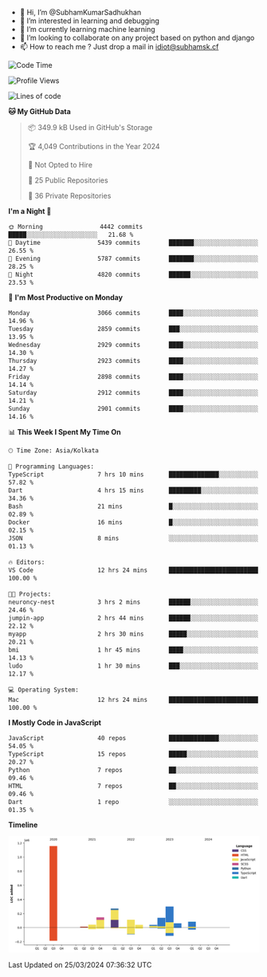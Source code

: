 - 👋 Hi, I’m @SubhamKumarSadhukhan
- 👀 I’m interested in learning and debugging
- 🌱 I’m currently learning machine learning
- 💞️ I’m looking to collaborate on any project based on python and django
- 📫 How to reach me ?
      Just drop a mail in idiot@subhamsk.cf

<!---
SubhamKumarSadhukhan/SubhamKumarSadhukhan is a ✨ special ✨ repository because its `README.md` (this file) appears on your GitHub profile.
You can click the Preview link to take a look at your changes.
--->


<!--START_SECTION:waka-->
![Code Time](http://img.shields.io/badge/Code%20Time-2%2C027%20hrs%2025%20mins-blue)

![Profile Views](http://img.shields.io/badge/Profile%20Views-6-blue)

![Lines of code](https://img.shields.io/badge/From%20Hello%20World%20I%27ve%20Written-2.4%20million%20lines%20of%20code-blue)

**🐱 My GitHub Data** 

> 📦 349.9 kB Used in GitHub's Storage 
 > 
> 🏆 4,049 Contributions in the Year 2024
 > 
> 🚫 Not Opted to Hire
 > 
> 📜 25 Public Repositories 
 > 
> 🔑 36 Private Repositories 
 > 
**I'm a Night 🦉** 

```text
🌞 Morning                4442 commits        █████░░░░░░░░░░░░░░░░░░░░   21.68 % 
🌆 Daytime                5439 commits        ███████░░░░░░░░░░░░░░░░░░   26.55 % 
🌃 Evening                5787 commits        ███████░░░░░░░░░░░░░░░░░░   28.25 % 
🌙 Night                  4820 commits        ██████░░░░░░░░░░░░░░░░░░░   23.53 % 
```
📅 **I'm Most Productive on Monday** 

```text
Monday                   3066 commits        ████░░░░░░░░░░░░░░░░░░░░░   14.96 % 
Tuesday                  2859 commits        ███░░░░░░░░░░░░░░░░░░░░░░   13.95 % 
Wednesday                2929 commits        ████░░░░░░░░░░░░░░░░░░░░░   14.30 % 
Thursday                 2923 commits        ████░░░░░░░░░░░░░░░░░░░░░   14.27 % 
Friday                   2898 commits        ████░░░░░░░░░░░░░░░░░░░░░   14.14 % 
Saturday                 2912 commits        ████░░░░░░░░░░░░░░░░░░░░░   14.21 % 
Sunday                   2901 commits        ████░░░░░░░░░░░░░░░░░░░░░   14.16 % 
```


📊 **This Week I Spent My Time On** 

```text
🕑︎ Time Zone: Asia/Kolkata

💬 Programming Languages: 
TypeScript               7 hrs 10 mins       ██████████████░░░░░░░░░░░   57.82 % 
Dart                     4 hrs 15 mins       █████████░░░░░░░░░░░░░░░░   34.36 % 
Bash                     21 mins             █░░░░░░░░░░░░░░░░░░░░░░░░   02.89 % 
Docker                   16 mins             █░░░░░░░░░░░░░░░░░░░░░░░░   02.15 % 
JSON                     8 mins              ░░░░░░░░░░░░░░░░░░░░░░░░░   01.13 % 

🔥 Editors: 
VS Code                  12 hrs 24 mins      █████████████████████████   100.00 % 

🐱‍💻 Projects: 
neuroncy-nest            3 hrs 2 mins        ██████░░░░░░░░░░░░░░░░░░░   24.46 % 
jumpin-app               2 hrs 44 mins       ██████░░░░░░░░░░░░░░░░░░░   22.12 % 
myapp                    2 hrs 30 mins       █████░░░░░░░░░░░░░░░░░░░░   20.21 % 
bmi                      1 hr 45 mins        ████░░░░░░░░░░░░░░░░░░░░░   14.13 % 
ludo                     1 hr 30 mins        ███░░░░░░░░░░░░░░░░░░░░░░   12.17 % 

💻 Operating System: 
Mac                      12 hrs 24 mins      █████████████████████████   100.00 % 
```

**I Mostly Code in JavaScript** 

```text
JavaScript               40 repos            ██████████████░░░░░░░░░░░   54.05 % 
TypeScript               15 repos            █████░░░░░░░░░░░░░░░░░░░░   20.27 % 
Python                   7 repos             ██░░░░░░░░░░░░░░░░░░░░░░░   09.46 % 
HTML                     7 repos             ██░░░░░░░░░░░░░░░░░░░░░░░   09.46 % 
Dart                     1 repo              ░░░░░░░░░░░░░░░░░░░░░░░░░   01.35 % 
```



**Timeline**

![Lines of Code chart](https://raw.githubusercontent.com/SubhamKumarSadhukhan/SubhamKumarSadhukhan/main/assets/bar_graph.png)


 Last Updated on 25/03/2024 07:36:32 UTC
<!--END_SECTION:waka-->
